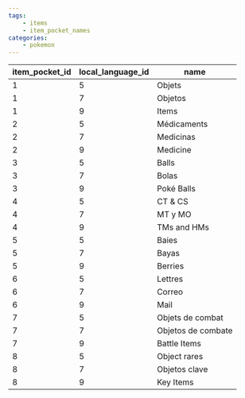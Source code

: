 ```yaml
---
tags:
    - items
    - item_pocket_names
categories:
    - pokemon
---
```


| item_pocket_id | local_language_id |        name        |
|----------------|-------------------|--------------------|
| 1              | 5                 | Objets             |
| 1              | 7                 | Objetos            |
| 1              | 9                 | Items              |
| 2              | 5                 | Médicaments        |
| 2              | 7                 | Medicinas          |
| 2              | 9                 | Medicine           |
| 3              | 5                 | Balls              |
| 3              | 7                 | Bolas              |
| 3              | 9                 | Poké Balls         |
| 4              | 5                 | CT & CS            |
| 4              | 7                 | MT y MO            |
| 4              | 9                 | TMs and HMs        |
| 5              | 5                 | Baies              |
| 5              | 7                 | Bayas              |
| 5              | 9                 | Berries            |
| 6              | 5                 | Lettres            |
| 6              | 7                 | Correo             |
| 6              | 9                 | Mail               |
| 7              | 5                 | Objets de combat   |
| 7              | 7                 | Objetos de combate |
| 7              | 9                 | Battle Items       |
| 8              | 5                 | Object rares       |
| 8              | 7                 | Objetos clave      |
| 8              | 9                 | Key Items          |
